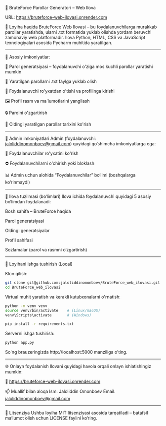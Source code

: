 🔐 BruteForce Parollar Generatori – Web Ilova


URL: https://bruteforce-web-ilovasi.onrender.com

📌 Loyiha haqida
BruteForce Web Ilovasi – bu foydalanuvchilarga murakkab parollar yaratishda, ularni .txt formatida yuklab olishda yordam beruvchi zamonaviy web platformadir. Ilova Python, HTML, CSS va JavaScript texnologiyalari asosida Pycharm muhitida yaratilgan.

---

🎯 Asosiy imkoniyatlar:

🔑 Parol generatsiyasi – foydalanuvchi o'ziga mos kuchli parollar yaratishi mumkin

📁 Yaratilgan parollarni .txt faylga yuklab olish

👤 Foydalanuvchi ro'yxatdan o'tishi va profilinga kirishi

🖼 Profil rasm va ma'lumotlarini yangilash

🔒 Parolni o'zgartirish

📜 Oldingi yaratilgan parollar tarixini ko'rish

---

👑 Admin imkoniyatlari
Admin (foydalanuvchi: jaloliddinomonboev@gmail.com) quyidagi qo‘shimcha imkoniyatlarga ega:

👥 Foydalanuvchilar ro'yxatini ko'rish

⛔ Foydalanuvchilarni o'chirish yoki bloklash

📊 Admin uchun alohida “Foydalanuvchilar” bo‘limi (boshqalarga ko‘rinmaydi)

---

🧭 Ilova tuzilmasi (bo‘limlari)
Ilova ichida foydalanuvchi quyidagi 5 asosiy bo‘limdan foydalanadi:

Bosh sahifa – BruteForce haqida

Parol generatsiyasi

Oldingi generatsiyalar

Profil sahifasi

Sozlamalar (parol va rasmni o‘zgartirish)

---

🧪 Loyihani ishga tushirish (Local)

Klon qilish:
```bash
git clone git@github.com:jaloliddinomonboev/BruteForce_web_ilovasi.git
cd BruteForce_web_ilovasi
```

Virtual muhit yaratish va kerakli kutubxonalarni o'rnatish:
```bash
python -m venv venv
source venv/bin/activate    # (Linux/macOS)
venv\Scripts\activate       # (Windows)

pip install -r requirements.txt
```

Serverni ishga tushirish:
```bash
python app.py
```

So'ng brauzeringizda http://localhost:5000 manziliga o'ting.

---

🌐 Onlayn foydalanish
Ilovani quyidagi havola orqali onlayn ishlatishingiz mumkin:

🔗 https://bruteforce-web-ilovasi.onrender.com

📫 Muallif bilan aloqa
Ism: Jaloliddin Omonboev
Email: jaloliddinomonboev@gmail.com

---

📝 Litsenziya
Ushbu loyiha MIT litsenziyasi asosida tarqatiladi – batafsil ma’lumot olish uchun LICENSE faylini ko‘ring.
